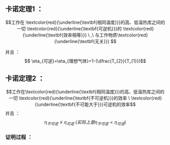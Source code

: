 ## 卡诺定理1 ：
$$工作在 \textcolor{red}{\underline{\textbf{相同温度}}}的高、低温热库之间的一切 \textcolor{red}{\underline{\textbf{可逆机}}}的 \textcolor{red}{\underline{\textbf{效率相等}}} \ ,\ 与工作物质\textcolor{red}{\underline{\textbf{无关}}} $$

并且 ：
$$ \eta_{可逆}=\eta_{理想气体}=1-(\dfrac{T_{2}}{T_{1}})$$
## 卡诺定理2 ：
$$工作在\textcolor{red}{\underline{\textbf{相同温度}}}的高、低温热库之间的一切 \textcolor{red}{\underline{\textbf{不可逆机}}}的效率 \ \textcolor{red}{\underline{\textbf{不可能大于}}}可逆机的效率$$
并且 ：
$$\eta_{不可逆} \ngtr \eta_{可逆}  \ (实际上是\eta_{不可逆} < \eta_{可逆})$$
### 证明过程 ：